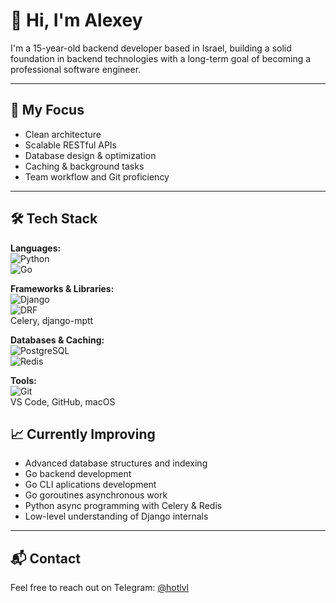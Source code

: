 # 👋 Hi, I'm Alexey

I'm a 15-year-old backend developer based in Israel, building a solid foundation in backend technologies with a long-term goal of becoming a professional software engineer.

---

## 🚀 My Focus

- Clean architecture
- Scalable RESTful APIs
- Database design & optimization
- Caching & background tasks
- Team workflow and Git proficiency

---

## 🛠 Tech Stack

**Languages:**  
![Python](https://img.shields.io/badge/Python-3776AB?style=flat&logo=python&logoColor=white)  
![Go](https://img.shields.io/badge/Go-00ADD8?style=flat&logo=go&logoColor=white)

**Frameworks & Libraries:**  
![Django](https://img.shields.io/badge/Django-092E20?style=flat&logo=django&logoColor=white)  
![DRF](https://img.shields.io/badge/Django%20REST%20Framework-red?style=flat&logo=django&logoColor=white)  
Celery, django-mptt

**Databases & Caching:**  
![PostgreSQL](https://img.shields.io/badge/PostgreSQL-4169E1?style=flat&logo=postgresql&logoColor=white)  
![Redis](https://img.shields.io/badge/Redis-DC382D?style=flat&logo=redis&logoColor=white)

**Tools:**  
![Git](https://img.shields.io/badge/Git-F05032?style=flat&logo=git&logoColor=white)  
VS Code, GitHub, macOS

## 📈 Currently Improving

- Advanced database structures and indexing
- Go backend development
- Go CLI aplications development
- Go goroutines asynchronous work
- Python async programming with Celery & Redis 
- Low-level understanding of Django internals  

---

## 📬 Contact

Feel free to reach out on Telegram: [@hotlvl](https://t.me/hotlvl)
